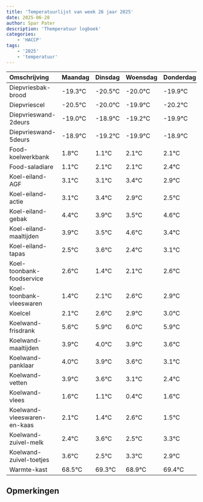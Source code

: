 ```yaml
---
title: 'Temperatuurlijst van week 26 jaar 2025'
date: 2025-06-28
author: Spar Pater
description: 'Themperatuur logboek'
categories:
    - 'HACCP'
tags:
    - '2025'
    - 'temperatuur'
---
```

|Omschrijving|Maandag|Dinsdag|Woensdag|Donderdag|Vrijdag|Zaterdag|Zondag|
|:---|:---|:---|:---|:---|:---|:---|:---|
|Diepvriesbak-brood|-19.3°C|-20.5°C|-20.0°C|-19.9°C|-20.2°C|-20.9°C| |
|Diepvriescel|-20.5°C|-20.0°C|-19.9°C|-20.2°C|-20.9°C|-19.9°C| |
|Diepvrieswand-2deurs|-19.0°C|-18.9°C|-19.2°C|-19.9°C|-18.9°C|-18.9°C| |
|Diepvrieswand-5deurs|-18.9°C|-19.2°C|-19.9°C|-18.9°C|-18.9°C|-18.6°C| |
|Food-koelwerkbank|1.8°C|1.1°C|2.1°C|2.1°C|2.4°C|1.9°C| |
|Food-saladiare|1.1°C|2.1°C|2.1°C|2.4°C|1.9°C|1.5°C| |
|Koel-eiland-AGF|3.1°C|3.1°C|3.4°C|2.9°C|2.5°C|3.6°C| |
|Koel-eiland-actie|3.1°C|3.4°C|2.9°C|2.5°C|3.6°C|2.4°C| |
|Koel-eiland-gebak|4.4°C|3.9°C|3.5°C|4.6°C|3.4°C|4.1°C| |
|Koel-eiland-maaltijden|3.9°C|3.5°C|4.6°C|3.4°C|4.1°C|4.6°C| |
|Koel-eiland-tapas|2.5°C|3.6°C|2.4°C|3.1°C|3.6°C|3.9°C| |
|Koel-toonbank-foodservice|2.6°C|1.4°C|2.1°C|2.6°C|2.9°C|3.0°C| |
|Koel-toonbank-vleeswaren|1.4°C|2.1°C|2.6°C|2.9°C|3.0°C|2.9°C| |
|Koelcel|2.1°C|2.6°C|2.9°C|3.0°C|2.9°C|2.6°C| |
|Koelwand-frisdrank|5.6°C|5.9°C|6.0°C|5.9°C|5.6°C|5.1°C| |
|Koelwand-maaltijden|3.9°C|4.0°C|3.9°C|3.6°C|3.1°C|2.4°C| |
|Koelwand-panklaar|4.0°C|3.9°C|3.6°C|3.1°C|2.4°C|3.6°C| |
|Koelwand-vetten|3.9°C|3.6°C|3.1°C|2.4°C|3.6°C|2.5°C| |
|Koelwand-vlees|1.6°C|1.1°C|0.4°C|1.6°C|0.5°C|1.3°C| |
|Koelwand-vleeswaren-en-kaas|2.1°C|1.4°C|2.6°C|1.5°C|2.3°C|1.9°C| |
|Koelwand-zuivel-melk|2.4°C|3.6°C|2.5°C|3.3°C|2.9°C|3.4°C| |
|Koelwand-zuivel-toetjes|3.6°C|2.5°C|3.3°C|2.9°C|3.4°C|3.7°C| |
|Warmte-kast|68.5°C|69.3°C|68.9°C|69.4°C|69.7°C|69.1°C| |

## Opmerkingen


